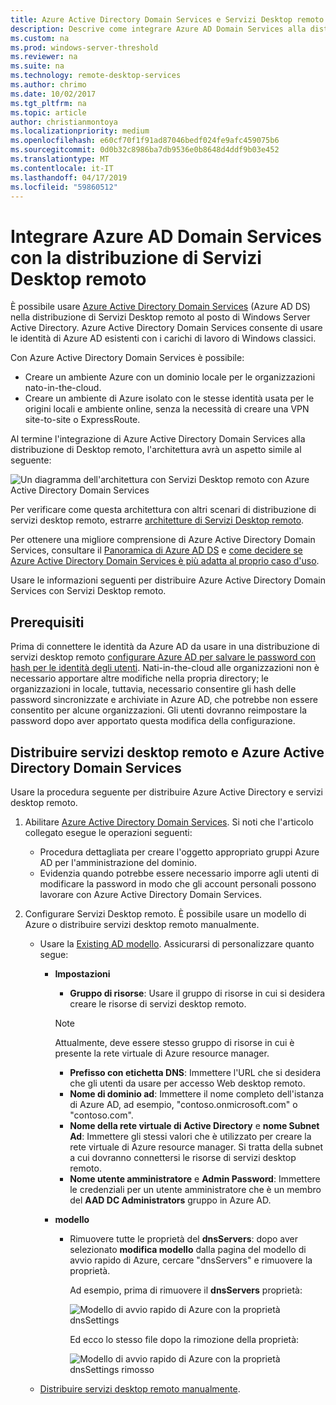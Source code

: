 ```yaml
---
title: Azure Active Directory Domain Services e Servizi Desktop remoto
description: Descrive come integrare Azure AD Domain Services alla distribuzione di servizi desktop remoto.
ms.custom: na
ms.prod: windows-server-threshold
ms.reviewer: na
ms.suite: na
ms.technology: remote-desktop-services
ms.author: chrimo
ms.date: 10/02/2017
ms.tgt_pltfrm: na
ms.topic: article
author: christianmontoya
ms.localizationpriority: medium
ms.openlocfilehash: e60cf70f1f91ad87046bedf024fe9afc459075b6
ms.sourcegitcommit: 0d0b32c8986ba7db9536e0b8648d4ddf9b03e452
ms.translationtype: MT
ms.contentlocale: it-IT
ms.lasthandoff: 04/17/2019
ms.locfileid: "59860512"
---
```

# <a name="integrate-azure-ad-domain-services-with-your-rds-deployment"></a>Integrare Azure AD Domain Services con la distribuzione di Servizi Desktop remoto

È possibile usare [Azure Active Directory Domain Services](/azure/active-directory-domain-services/active-directory-ds-overview) (Azure AD DS) nella distribuzione di Servizi Desktop remoto al posto di Windows Server Active Directory. Azure Active Directory Domain Services consente di usare le identità di Azure AD esistenti con i carichi di lavoro di Windows classici.

Con Azure Active Directory Domain Services è possibile: 
- Creare un ambiente Azure con un dominio locale per le organizzazioni nato-in-the-cloud. 
- Creare un ambiente di Azure isolato con le stesse identità usata per le origini locali e ambiente online, senza la necessità di creare una VPN site-to-site o ExpressRoute. 

Al termine l'integrazione di Azure Active Directory Domain Services alla distribuzione di Desktop remoto, l'architettura avrà un aspetto simile al seguente:

![Un diagramma dell'architettura con Servizi Desktop remoto con Azure Active Directory Domain Services](media/aadds-rds.png)

Per verificare come questa architettura con altri scenari di distribuzione di servizi desktop remoto, estrarre [architetture di Servizi Desktop remoto](desktop-hosting-logical-architecture.md).

Per ottenere una migliore comprensione di Azure Active Directory Domain Services, consultare il [Panoramica di Azure AD DS](/azure/active-directory-domain-services/active-directory-ds-overview) e [come decidere se Azure Active Directory Domain Services è più adatta al proprio caso d'uso](/azure/active-directory-domain-services/active-directory-ds-comparison).

Usare le informazioni seguenti per distribuire Azure Active Directory Domain Services con Servizi Desktop remoto.

## <a name="prerequisites"></a>Prerequisiti

Prima di connettere le identità da Azure AD da usare in una distribuzione di servizi desktop remoto [configurare Azure AD per salvare le password con hash per le identità degli utenti](/azure/active-directory-domain-services/active-directory-ds-getting-started-password-sync). Nati-in-the-cloud alle organizzazioni non è necessario apportare altre modifiche nella propria directory; le organizzazioni in locale, tuttavia, necessario consentire gli hash delle password sincronizzate e archiviate in Azure AD, che potrebbe non essere consentito per alcune organizzazioni. Gli utenti dovranno reimpostare la password dopo aver apportato questa modifica della configurazione.

## <a name="deploy-azure-ad-ds-and-rds"></a>Distribuire servizi desktop remoto e Azure Active Directory Domain Services 
Usare la procedura seguente per distribuire Azure Active Directory e servizi desktop remoto.

1. Abilitare [Azure Active Directory Domain Services](/azure/active-directory-domain-services/active-directory-ds-getting-started). Si noti che l'articolo collegato esegue le operazioni seguenti:
   - Procedura dettagliata per creare l'oggetto appropriato gruppi Azure AD per l'amministrazione del dominio.
   - Evidenzia quando potrebbe essere necessario imporre agli utenti di modificare la password in modo che gli account personali possono lavorare con Azure Active Directory Domain Services.
   
2. Configurare Servizi Desktop remoto. È possibile usare un modello di Azure o distribuire servizi desktop remoto manualmente.
   - Usare la [Existing AD modello](https://azure.microsoft.com/resources/templates/rds-deployment-existing-ad/). Assicurarsi di personalizzare quanto segue:
   
      - **Impostazioni**
         - **Gruppo di risorse**: Usare il gruppo di risorse in cui si desidera creare le risorse di servizi desktop remoto.
         > [!NOTE] 
         > Attualmente, deve essere stesso gruppo di risorse in cui è presente la rete virtuale di Azure resource manager.

         - **Prefisso con etichetta DNS**: Immettere l'URL che si desidera che gli utenti da usare per accesso Web desktop remoto.
         - **Nome di dominio ad**: Immettere il nome completo dell'istanza di Azure AD, ad esempio, "contoso.onmicrosoft.com" o "contoso.com".
         - **Nome della rete virtuale di Active Directory** e **nome Subnet Ad**: Immettere gli stessi valori che è utilizzato per creare la rete virtuale di Azure resource manager. Si tratta della subnet a cui dovranno connettersi le risorse di servizi desktop remoto.
         - **Nome utente amministratore** e **Admin Password**: Immettere le credenziali per un utente amministratore che è un membro del **AAD DC Administrators** gruppo in Azure AD.
   
      - **modello**
         - Rimuovere tutte le proprietà del **dnsServers**: dopo aver selezionato **modifica modello** dalla pagina del modello di avvio rapido di Azure, cercare "dnsServers" e rimuovere la proprietà. 

            Ad esempio, prima di rimuovere il **dnsServers** proprietà:
      
            ![Modello di avvio rapido di Azure con la proprietà dnsSettings](media/rds-remove-dnssettings-before.png)

            Ed ecco lo stesso file dopo la rimozione della proprietà:

            ![Modello di avvio rapido di Azure con la proprietà dnsSettings rimosso](media/rds-remove-dnssettings-after.png)
   
   - [Distribuire servizi desktop remoto manualmente](rds-deploy-infrastructure.md). 

